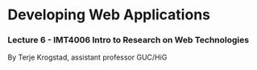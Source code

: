 
# Developing Web Applications
### Lecture 6 - IMT4006 Intro to Research on Web Technologies
By Terje Krogstad, assistant professor GUC/HiG